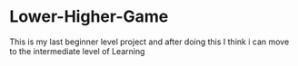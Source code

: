 # Lower-Higher-Game
This is my last beginner level project and after doing this I think i can move to the intermediate level of Learning 
